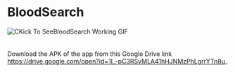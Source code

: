 # BloodSearch
![CKick To SeeBloodSearch Working GIF](https://user-images.githubusercontent.com/38467102/54339177-0d8f3200-465a-11e9-858b-7ed254a88105.gif)<br><r><br><br>
Download the APK of the app from this Google Drive link<br>
https://drive.google.com/open?id=1l_-pC3RSvMLA41hHJNMzPhLgrrYTn8u_
